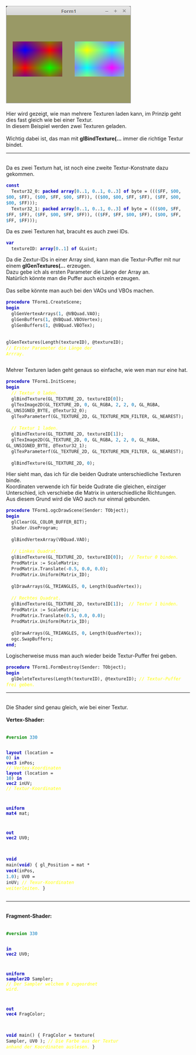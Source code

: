 <html>
<img src="image.png" alt="Selfhtml"><br><br>
Hier wird gezeigt, wie man mehrere Texturen laden kann, im Prinzip geht dies fast gleich wie bei einer Textur.<br>
In diesem Beispiel werden zwei Texturen geladen.<br>
<br>
Wichtig dabei ist, das man mit <b>glBindTexture(...</b> immer die richtige Textur bindet.<br>
<hr><br>
Da es zwei Texturn hat, ist noch eine zweite Textur-Konstnate dazu gekommen.<br>
<pre><code><b><font color="0000BB">const</font></b>
  Textur32_0: <b><font color="0000BB">packed</font></b> <b><font color="0000BB">array</font></b>[<font color="#0077BB">0</font>..<font color="#0077BB">1</font>, <font color="#0077BB">0</font>..<font color="#0077BB">1</font>, <font color="#0077BB">0</font>..<font color="#0077BB">3</font>] <b><font color="0000BB">of</font></b> byte = (((<font color="#0077BB">$</font>FF, <font color="#0077BB">$00</font>, <font color="#0077BB">$00</font>, <font color="#0077BB">$</font>FF), (<font color="#0077BB">$00</font>, <font color="#0077BB">$</font>FF, <font color="#0077BB">$00</font>, <font color="#0077BB">$</font>FF)), ((<font color="#0077BB">$00</font>, <font color="#0077BB">$00</font>, <font color="#0077BB">$</font>FF, <font color="#0077BB">$</font>FF), (<font color="#0077BB">$</font>FF, <font color="#0077BB">$00</font>, <font color="#0077BB">$00</font>, <font color="#0077BB">$</font>FF)));
  Textur32_1: <b><font color="0000BB">packed</font></b> <b><font color="0000BB">array</font></b>[<font color="#0077BB">0</font>..<font color="#0077BB">1</font>, <font color="#0077BB">0</font>..<font color="#0077BB">1</font>, <font color="#0077BB">0</font>..<font color="#0077BB">3</font>] <b><font color="0000BB">of</font></b> byte = (((<font color="#0077BB">$00</font>, <font color="#0077BB">$</font>FF, <font color="#0077BB">$</font>FF, <font color="#0077BB">$</font>FF), (<font color="#0077BB">$</font>FF, <font color="#0077BB">$00</font>, <font color="#0077BB">$</font>FF, <font color="#0077BB">$</font>FF)), ((<font color="#0077BB">$</font>FF, <font color="#0077BB">$</font>FF, <font color="#0077BB">$00</font>, <font color="#0077BB">$</font>FF), (<font color="#0077BB">$00</font>, <font color="#0077BB">$</font>FF, <font color="#0077BB">$</font>FF, <font color="#0077BB">$</font>FF)));</code></pre>
Da es zwei Texturen hat, bracuht es auch zwei IDs.<br>
<pre><code><b><font color="0000BB">var</font></b>
  textureID: <b><font color="0000BB">array</font></b>[<font color="#0077BB">0</font>..<font color="#0077BB">1</font>] <b><font color="0000BB">of</font></b> GLuint;</code></pre>
Da die Zextur-IDs in einer Array sind, kann man die Textur-Puffer mit nur einem <b>glGenTextures(...</b> erzeugen.<br>
Dazu gebe ich als ersten Parameter die Länge der Array an.<br>
Natürlich könnte man die Puffer auch einzeln erzeugen.<br>
<br>
Das selbe könnte man auch bei den VAOs und VBOs machen.<br>
<pre><code><b><font color="0000BB">procedure</font></b> TForm1.CreateScene;
<b><font color="0000BB">begin</font></b>
  glGenVertexArrays(<font color="#0077BB">1</font>, @VBQuad.VAO);
  glGenBuffers(<font color="#0077BB">1</font>, @VBQuad.VBOVertex);
  glGenBuffers(<font color="#0077BB">1</font>, @VBQuad.VBOTex);

  glGenTextures(Length(textureID), @textureID);  <i><font color="#FFFF00">// Erster Parameter die Länge der Arrray.</font></i></code></pre>
Mehrer Texturen laden geht genaus so einfache, wie wen man nur eine hat.<br>
<pre><code><b><font color="0000BB">procedure</font></b> TForm1.InitScene;
<b><font color="0000BB">begin</font></b>
  <i><font color="#FFFF00">// Textur 0 laden.</font></i>
  glBindTexture(GL_TEXTURE_2D, textureID[<font color="#0077BB">0</font>]);
  glTexImage2D(GL_TEXTURE_2D, <font color="#0077BB">0</font>, GL_RGBA, <font color="#0077BB">2</font>, <font color="#0077BB">2</font>, <font color="#0077BB">0</font>, GL_RGBA, GL_UNSIGNED_BYTE, @Textur32_0);
  glTexParameterf(GL_TEXTURE_2D, GL_TEXTURE_MIN_FILTER, GL_NEAREST);

  <i><font color="#FFFF00">// Textur 1 laden.</font></i>
  glBindTexture(GL_TEXTURE_2D, textureID[<font color="#0077BB">1</font>]);
  glTexImage2D(GL_TEXTURE_2D, <font color="#0077BB">0</font>, GL_RGBA, <font color="#0077BB">2</font>, <font color="#0077BB">2</font>, <font color="#0077BB">0</font>, GL_RGBA, GL_UNSIGNED_BYTE, @Textur32_1);
  glTexParameterf(GL_TEXTURE_2D, GL_TEXTURE_MIN_FILTER, GL_NEAREST);

  glBindTexture(GL_TEXTURE_2D, <font color="#0077BB">0</font>);</code></pre>
Hier sieht man, das ich für die beiden Qudrate unterschiedliche Texturen binde.<br>
Koordinaten verwende ich für beide Qudrate die gleichen, einziger Unterschied, ich verschiebe die Matrix in unterschiedliche Richtungen.<br>
Aus diesem Grund wird die VAO auch nur einmal gebunden.<br>
<pre><code><b><font color="0000BB">procedure</font></b> TForm1.ogcDrawScene(Sender: TObject);
<b><font color="0000BB">begin</font></b>
  glClear(GL_COLOR_BUFFER_BIT);
  Shader.UseProgram;

  glBindVertexArray(VBQuad.VAO);

  <i><font color="#FFFF00">// Linkes Quadrat.</font></i>
  glBindTexture(GL_TEXTURE_2D, textureID[<font color="#0077BB">0</font>]);  <i><font color="#FFFF00">// Textur 0 binden.</font></i>
  ProdMatrix := ScaleMatrix;
  ProdMatrix.Translate(-<font color="#0077BB">0</font>.<font color="#0077BB">5</font>, <font color="#0077BB">0</font>.<font color="#0077BB">0</font>, <font color="#0077BB">0</font>.<font color="#0077BB">0</font>);
  ProdMatrix.Uniform(Matrix_ID);

  glDrawArrays(GL_TRIANGLES, <font color="#0077BB">0</font>, Length(QuadVertex));

  <i><font color="#FFFF00">// Rechtes Quadrat.</font></i>
  glBindTexture(GL_TEXTURE_2D, textureID[<font color="#0077BB">1</font>]);  <i><font color="#FFFF00">// Textur 1 binden.</font></i>
  ProdMatrix := ScaleMatrix;
  ProdMatrix.Translate(<font color="#0077BB">0</font>.<font color="#0077BB">5</font>, <font color="#0077BB">0</font>.<font color="#0077BB">0</font>, <font color="#0077BB">0</font>.<font color="#0077BB">0</font>);
  ProdMatrix.Uniform(Matrix_ID);

  glDrawArrays(GL_TRIANGLES, <font color="#0077BB">0</font>, Length(QuadVertex));
  ogc.SwapBuffers;
<b><font color="0000BB">end</font></b>;</code></pre>
Logischerweise muss man auch wieder beide Textur-Puffer frei geben.<br>
<pre><code><b><font color="0000BB">procedure</font></b> TForm1.FormDestroy(Sender: TObject);
<b><font color="0000BB">begin</font></b>
  glDeleteTextures(Length(textureID), @textureID); <i><font color="#FFFF00">// Textur-Puffer frei geben.</font></i></code></pre>
<hr><br>
Die Shader sind genau gleich, wie bei einer Textur.<br>
<br>
<b>Vertex-Shader:</b><br>
<br>
<pre><code><b><font color="#008800">#version</font></b> <font color="#0077BB">330</font>

<b><font color="0000BB">layout</font></b> (location = <font color="#0077BB">0</font>) <b><font color="0000BB">in</font></b> <b><font color="0000BB">vec3</font></b> inPos;    <i><font color="#FFFF00">// Vertex-Koordinaten</font></i>
<b><font color="0000BB">layout</font></b> (location = <font color="#0077BB">10</font>) <b><font color="0000BB">in</font></b> <b><font color="0000BB">vec2</font></b> inUV;    <i><font color="#FFFF00">// Textur-Koordinaten</font></i>

<b><font color="0000BB">uniform</font></b> <b><font color="0000BB">mat4</font></b> mat;

<b><font color="0000BB">out</font></b> <b><font color="0000BB">vec2</font></b> UV0;

<b><font color="0000BB">void</font></b> main(<b><font color="0000BB">void</font></b>)
{
  gl_Position = mat * <b><font color="0000BB">vec4</font></b>(inPos, <font color="#0077BB">1</font>.<font color="#0077BB">0</font>);
  UV0 = inUV;                           <i><font color="#FFFF00">// Texur-Koordinaten weiterleiten.</font></i>
}
</code></pre>
<hr><br>
<b>Fragment-Shader:</b><br>
<br>
<pre><code><b><font color="#008800">#version</font></b> <font color="#0077BB">330</font>

<b><font color="0000BB">in</font></b> <b><font color="0000BB">vec2</font></b> UV0;

<b><font color="0000BB">uniform</font></b> <b><font color="0000BB">sampler2D</font></b> Sampler;              <i><font color="#FFFF00">// Der Sampler welchem 0 zugeordnet wird.</font></i>

<b><font color="0000BB">out</font></b> <b><font color="0000BB">vec4</font></b> FragColor;

<b><font color="0000BB">void</font></b> main()
{
  FragColor = texture( Sampler, UV0 );  <i><font color="#FFFF00">// Die Farbe aus der Textur anhand der Koordinaten auslesen.</font></i>
}
</code></pre>

</html>
